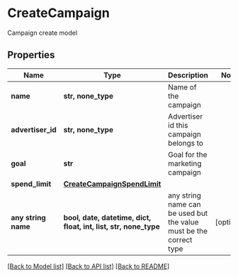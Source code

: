 # CreateCampaign

Campaign create model

## Properties
Name | Type | Description | Notes
------------ | ------------- | ------------- | -------------
**name** | **str, none_type** | Name of the campaign | 
**advertiser_id** | **str, none_type** | Advertiser id this campaign belongs to | 
**goal** | **str** | Goal for the marketing campaign | 
**spend_limit** | [**CreateCampaignSpendLimit**](CreateCampaignSpendLimit.md) |  | 
**any string name** | **bool, date, datetime, dict, float, int, list, str, none_type** | any string name can be used but the value must be the correct type | [optional]

[[Back to Model list]](../README.md#documentation-for-models) [[Back to API list]](../README.md#documentation-for-api-endpoints) [[Back to README]](../README.md)


